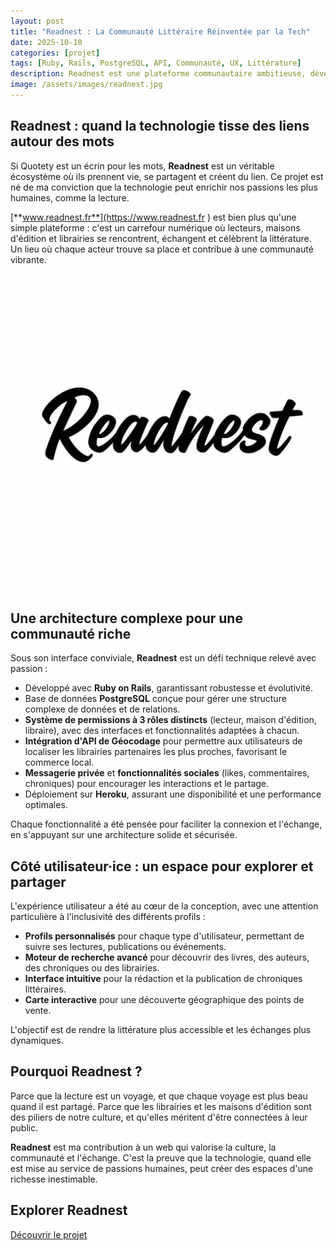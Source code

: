 ```yaml
---
layout: post
title: "Readnest : La Communauté Littéraire Réinventée par la Tech"
date: 2025-10-10
categories: [projet]
tags: [Ruby, Rails, PostgreSQL, API, Communauté, UX, Littérature]
description: Readnest est une plateforme communautaire ambitieuse, développée sous Ruby on Rails, qui connecte lecteurs, maisons d’édition et librairies. Elle incarne ma vision d’un web qui rassemble et enrichit les échanges autour de la littérature.
image: /assets/images/readnest.jpg
---
```


## Readnest : quand la technologie tisse des liens autour des mots

Si Quotety est un écrin pour les mots, **Readnest** est un véritable écosystème où ils prennent vie, se partagent et créent du lien. Ce projet est né de ma conviction que la technologie peut enrichir nos passions les plus humaines, comme la lecture.

[**www.readnest.fr**](https://www.readnest.fr ) est bien plus qu'une simple plateforme : c'est un carrefour numérique où lecteurs, maisons d'édition et librairies se rencontrent, échangent et célèbrent la littérature. Un lieu où chaque acteur trouve sa place et contribue à une communauté vibrante.

<p style="text-align:center; margin-bottom: 2rem;">
  <img src="/assets/images/readnest.jpg" alt="Aperçu du site Readnest" style="max-width: 100%; border-radius: 10px;">
</p>


## Une architecture complexe pour une communauté riche

Sous son interface conviviale, **Readnest** est un défi technique relevé avec passion :

- Développé avec **Ruby on Rails**, garantissant robustesse et évolutivité.
- Base de données **PostgreSQL** conçue pour gérer une structure complexe de données et de relations.
- **Système de permissions à 3 rôles distincts** (lecteur, maison d'édition, libraire), avec des interfaces et fonctionnalités adaptées à chacun.
- **Intégration d'API de Géocodage** pour permettre aux utilisateurs de localiser les librairies partenaires les plus proches, favorisant le commerce local.
- **Messagerie privée** et **fonctionnalités sociales** (likes, commentaires, chroniques) pour encourager les interactions et le partage.
- Déploiement sur **Heroku**, assurant une disponibilité et une performance optimales.

Chaque fonctionnalité a été pensée pour faciliter la connexion et l'échange, en s'appuyant sur une architecture solide et sécurisée.


## Côté utilisateur·ice : un espace pour explorer et partager

L'expérience utilisateur a été au cœur de la conception, avec une attention particulière à l'inclusivité des différents profils :

- **Profils personnalisés** pour chaque type d'utilisateur, permettant de suivre ses lectures, publications ou événements.
- **Moteur de recherche avancé** pour découvrir des livres, des auteurs, des chroniques ou des librairies.
- **Interface intuitive** pour la rédaction et la publication de chroniques littéraires.
- **Carte interactive** pour une découverte géographique des points de vente.

L'objectif est de rendre la littérature plus accessible et les échanges plus dynamiques.


## Pourquoi Readnest ?

Parce que la lecture est un voyage, et que chaque voyage est plus beau quand il est partagé.
Parce que les librairies et les maisons d'édition sont des piliers de notre culture, et qu'elles méritent d'être connectées à leur public.

**Readnest** est ma contribution à un web qui valorise la culture, la communauté et l'échange. C'est la preuve que la technologie, quand elle est mise au service de passions humaines, peut créer des espaces d'une richesse inestimable.


## Explorer Readnest
[Découvrir le projet](https://www.readnest.fr )
